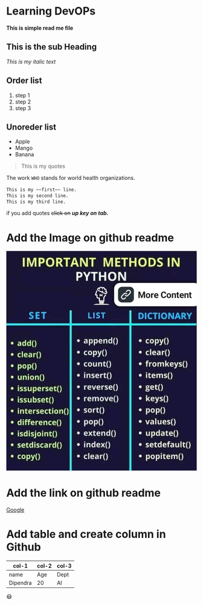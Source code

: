 # Learning DevOPs
**This is simple read me file**
## This is the sub Heading
  *This is my italic text*

 ## Order list
 1. step 1
 2. step 2
 3. step 3
## Unoreder list
- Apple
- Mango
- Banana

> This is my quotes

The work `WHO` stands for world health organizations.

```
This is my ~~first~~ line.
This is my second line.
This is my third line.
```

if you add quotes ~~click on~~ ***up key on tab.***
 # Add the Image on github readme
  ![](1677178894767.jpg)

# Add the link on github readme
  [Google](https://www.google.com)

  # Add table and create column in Github

  |col-1|col-2|col-3|
  |---|---|---|
  |name|Age|Dept|
  |Dipendra|20|AI|

  :mask:
  


    










